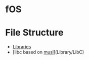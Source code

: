 # fOS
# File Structure
* [Libraries](Library)
* [libc based on [musl](https://github.com/bminor/musl)](Library/LibC)